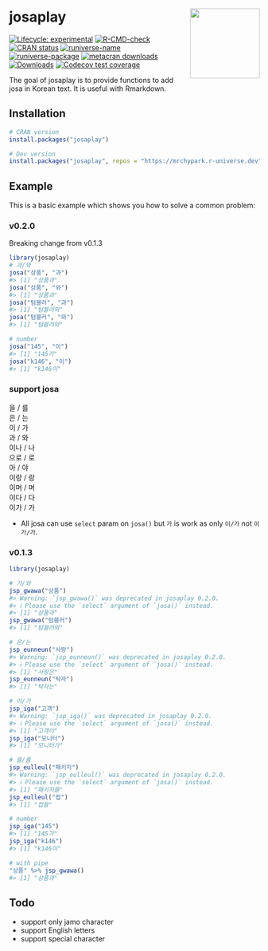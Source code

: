 
<!-- README.md is generated from README.Rmd. Please edit that file -->

# josaplay [<img src="man/figures/logo.png" align="right" height=140/>](https://mrchypark.github.io/josaplay/index.html)

<!-- badges: start -->

[![Lifecycle:
experimental](https://img.shields.io/badge/lifecycle-experimental-orange.svg)](https://lifecycle.r-lib.org/articles/stages.html#experimental)
[![R-CMD-check](https://github.com/mrchypark/josaplay/workflows/R-CMD-check/badge.svg)](https://github.com/mrchypark/josaplay/actions)
[![CRAN
status](https://www.r-pkg.org/badges/version/josaplay)](https://CRAN.R-project.org/package=josaplay)
[![runiverse-name](https://mrchypark.r-universe.dev/badges/:name)](https://mrchypark.r-universe.dev/)
[![runiverse-package](https://mrchypark.r-universe.dev/badges/josaplay)](https://mrchypark.r-universe.dev/ui#packages)
[![metacran
downloads](https://cranlogs.r-pkg.org/badges/josaplay)](https://cran.r-project.org/package=josaplay)
[![Downloads](https://cranlogs.r-pkg.org/badges/grand-total/josaplay)](https://cran.rstudio.com/package=josaplay)
[![Codecov test
coverage](https://codecov.io/gh/mrchypark/josaplay/branch/main/graph/badge.svg)](https://app.codecov.io/gh/mrchypark/josaplay?branch=main)
<!-- badges: end -->

The goal of josaplay is to provide functions to add josa in Korean text.
It is useful with Rmarkdown.

## Installation

``` r
# CRAN version
install.packages("josaplay")

# Dev version
install.packages("josaplay", repos = "https://mrchypark.r-universe.dev")
```

## Example

This is a basic example which shows you how to solve a common problem:

### v0.2.0

Breaking change from v0.1.3

``` r
library(josaplay)
# 과/와
josa("상품", "과")
#> [1] "상품과"
josa("상품", "와")
#> [1] "상품과"
josa("텀블러", "과")
#> [1] "텀블러와"
josa("텀블러", "와")
#> [1] "텀블러와"

# number
josa("145", "이")
#> [1] "145가"
josa("k146", "이")
#> [1] "k146이"
```

### support josa

을 / 를  
은 / 는  
이 / 가  
과 / 와  
이나 / 나  
으로 / 로  
아 / 야  
이랑 / 랑  
이며 / 며  
이다 / 다  
이가 / 가

-   All josa can use `select` param on `josa()` but `가` is work as only
    `이/가` not `이가/가`.

### v0.1.3

``` r
library(josaplay)

# 가/와
jsp_gwawa("상품")
#> Warning: `jsp_gwawa()` was deprecated in josaplay 0.2.0.
#> ℹ Please use the `select` argument of `josa()` instead.
#> [1] "상품과"
jsp_gwawa("텀블러")
#> [1] "텀블러와"

# 은/는
jsp_eunneun("사랑")
#> Warning: `jsp_eunneun()` was deprecated in josaplay 0.2.0.
#> ℹ Please use the `select` argument of `josa()` instead.
#> [1] "사랑은"
jsp_eunneun("탁자")
#> [1] "탁자는"

# 이/가
jsp_iga("고객")
#> Warning: `jsp_iga()` was deprecated in josaplay 0.2.0.
#> ℹ Please use the `select` argument of `josa()` instead.
#> [1] "고객이"
jsp_iga("모니터")
#> [1] "모니터가"

# 을/를
jsp_eulleul("패키지")
#> Warning: `jsp_eulleul()` was deprecated in josaplay 0.2.0.
#> ℹ Please use the `select` argument of `josa()` instead.
#> [1] "패키지를"
jsp_eulleul("컵")
#> [1] "컵을"

# number
jsp_iga("145")
#> [1] "145가"
jsp_iga("k146")
#> [1] "k146이"

# with pipe
"상품" %>% jsp_gwawa()
#> [1] "상품과"
```

## Todo

-   support only jamo character
-   support English letters
-   support special character
